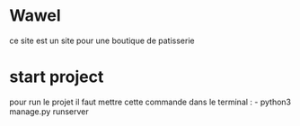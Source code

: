 # Wawel
ce site est un site pour une boutique de patisserie

# start project
pour run le projet il faut mettre cette commande dans le terminal :
    - python3 manage.py runserver